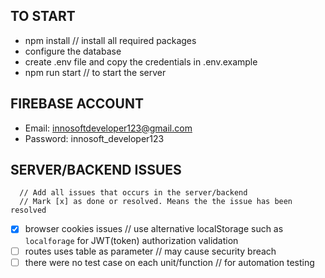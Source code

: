 ## TO START
- npm install // install all required packages
- configure the database
- create .env file and copy the credentials in .env.example
- npm run start // to start the server

## FIREBASE ACCOUNT
- Email: innosoftdeveloper123@gmail.com
- Password: innosoft_developer123

## SERVER/BACKEND ISSUES
```
  // Add all issues that occurs in the server/backend
  // Mark [x] as done or resolved. Means the the issue has been resolved 
```
- [x] browser cookies issues // use alternative localStorage such as `localforage` for JWT(token) authorization validation
- [ ] routes uses table as parameter // may cause security breach
- [ ] there were no test case on each unit/function // for automation testing
